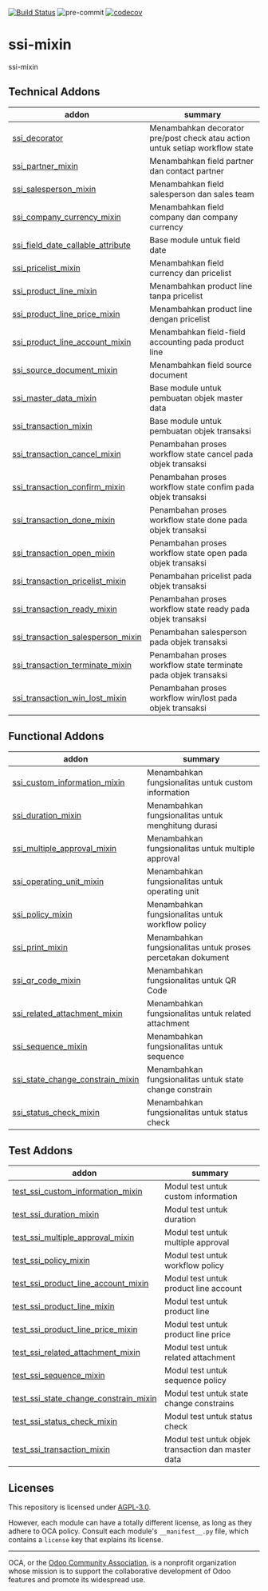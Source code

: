 [![Build Status](https://travis-ci.com/open-synergy/ssi-mixin.svg?branch=14.0)](https://travis-ci.com/open-synergy/ssi-mixin)
![pre-commit](https://github.com/open-synergy/ssi-mixin/actions/workflows/pre-commit.yml/badge.svg)
[![codecov](https://codecov.io/gh/open-synergy/ssi-mixin/branch/14.0/graph/badge.svg)](https://codecov.io/gh/open-synergy/ssi-mixin)

<!-- /!\ do not modify above this line -->

# ssi-mixin

ssi-mixin

<!-- /!\ do not modify below this line -->

<!-- prettier-ignore-start -->

[//]: # (addons)

Technical Addons
----------------
addon | summary
--- | ---
[ssi_decorator](ssi_decorator/) | Menambahkan decorator pre/post check atau action untuk setiap workflow state
[ssi_partner_mixin](ssi_partner_mixin/) | Menambahkan field partner dan contact partner
[ssi_salesperson_mixin](ssi_salesperson_mixin/) | Menambahkan field salesperson dan sales team
[ssi_company_currency_mixin](ssi_company_currency_mixin/) | Menambahkan field company dan company currency
[ssi_field_date_callable_attribute](ssi_field_date_callable_attribute/) | Base module untuk field date
[ssi_pricelist_mixin](ssi_pricelist_mixin/) | Menambahkan field currency dan pricelist
[ssi_product_line_mixin](ssi_product_line_mixin/) | Menambahkan product line tanpa pricelist
[ssi_product_line_price_mixin](ssi_product_line_price_mixin/) | Menambahkan product line dengan pricelist
[ssi_product_line_account_mixin](ssi_product_line_account_mixin/) | Menambahkan field-field accounting pada product line
[ssi_source_document_mixin](ssi_source_document_mixin/)| Menambahkan field source document
[ssi_master_data_mixin](ssi_master_data_mixin/) | Base module untuk pembuatan objek master data
[ssi_transaction_mixin](ssi_transaction_mixin/) | Base module untuk pembuatan objek transaksi
[ssi_transaction_cancel_mixin](ssi_transaction_cancel_mixin/) | Penambahan proses workflow state cancel pada objek transaksi
[ssi_transaction_confirm_mixin](ssi_transaction_confirm_mixin/) | Penambahan proses workflow state confim pada objek transaksi
[ssi_transaction_done_mixin](ssi_transaction_done_mixin/) | Penambahan proses workflow state done pada objek transaksi
[ssi_transaction_open_mixin](ssi_transaction_open_mixin/) | Penambahan proses workflow state open pada objek transaksi
[ssi_transaction_pricelist_mixin](ssi_transaction_pricelist_mixin/) | Penambahan pricelist pada objek transaksi
[ssi_transaction_ready_mixin](ssi_transaction_ready_mixin/) | Penambahan proses workflow state ready pada objek transaksi
[ssi_transaction_salesperson_mixin](ssi_transaction_salesperson_mixin/) | Penambahan salesperson pada objek transaksi
[ssi_transaction_terminate_mixin](ssi_transaction_terminate_mixin/) | Penambahan proses workflow state terminate pada objek transaksi
[ssi_transaction_win_lost_mixin](ssi_transaction_win_lost_mixin/) | Penambahan proses workflow win/lost pada objek transaksi

Functional Addons
-----------------
addon | summary
--- | ---
[ssi_custom_information_mixin](ssi_custom_information_mixin/) | Menambahkan fungsionalitas untuk custom information
[ssi_duration_mixin](ssi_duration_mixin/) | Menambahkan fungsionalitas untuk menghitung durasi
[ssi_multiple_approval_mixin](ssi_multiple_approval_mixin/) | Menambahkan fungsionalitas untuk multiple approval
[ssi_operating_unit_mixin](ssi_operating_unit_mixin/) | Menambahkan fungsionalitas untuk operating unit
[ssi_policy_mixin](ssi_policy_mixin/) | Menambahkan fungsionalitas untuk workflow policy
[ssi_print_mixin](ssi_print_mixin/) | Menambahkan fungsionalitas untuk proses percetakan dokument
[ssi_qr_code_mixin](ssi_qr_code_mixin/) | Menambahkan fungsionalitas untuk QR Code
[ssi_related_attachment_mixin](ssi_related_attachment_mixin/) | Menambahkan fungsionalitas untuk related attachment
[ssi_sequence_mixin](ssi_sequence_mixin/) | Menambahkan fungsionalitas untuk sequence
[ssi_state_change_constrain_mixin](ssi_state_change_constrain_mixin/) | Menambahkan fungsionalitas untuk state change constrain
[ssi_status_check_mixin](ssi_status_check_mixin/) | Menambahkan fungsionalitas untuk status check

Test Addons
-----------
addon | summary
--- | ---
[test_ssi_custom_information_mixin](test_ssi_custom_information_mixin/) | Modul test untuk custom information
[test_ssi_duration_mixin](test_ssi_duration_mixin/) | Modul test untuk duration
[test_ssi_multiple_approval_mixin](test_ssi_multiple_approval_mixin/) | Modul test untuk multiple approval
[test_ssi_policy_mixin](test_ssi_policy_mixin/) | Modul test untuk workflow policy
[test_ssi_product_line_account_mixin](test_ssi_product_line_account_mixin/) | Modul test untuk product line account
[test_ssi_product_line_mixin](test_ssi_product_line_mixin/) | Modul test untuk product line
[test_ssi_product_line_price_mixin](test_ssi_product_line_price_mixin/) | Modul test untuk product line price
[test_ssi_related_attachment_mixin](test_ssi_related_attachment_mixin/) | Modul test untuk related attachment
[test_ssi_sequence_mixin](test_ssi_sequence_mixin/) | Modul test untuk sequence policy
[test_ssi_state_change_constrain_mixin](test_ssi_state_change_constrain_mixin/) | Modul test untuk state change constrains
[test_ssi_status_check_mixin](test_ssi_status_check_mixin/) | Modul test untuk status check
[test_ssi_transaction_mixin](test_ssi_transaction_mixin/) | Modul test untuk objek transaction dan master data

[//]: # (end addons)

<!-- prettier-ignore-end -->

## Licenses

This repository is licensed under [AGPL-3.0](LICENSE).

However, each module can have a totally different license, as long as they adhere to OCA
policy. Consult each module's `__manifest__.py` file, which contains a `license` key
that explains its license.

----

OCA, or the [Odoo Community Association](http://odoo-community.org/), is a nonprofit
organization whose mission is to support the collaborative development of Odoo features
and promote its widespread use.
